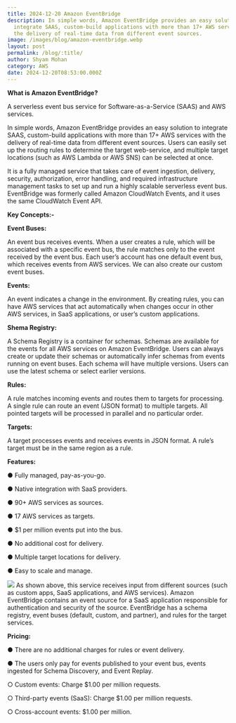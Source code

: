 ```yaml
---
title: 2024-12-20 Amazon EventBridge
description: In simple words, Amazon EventBridge provides an easy solution to
  integrate SAAS, custom-build applications with more than 17+ AWS services with
  the delivery of real-time data from different event sources.
image: /images/blog/amazon-eventbridge.webp
layout: post
permalink: /blog/:title/
author: Shyam Mohan
category: AWS
date: 2024-12-20T08:53:00.000Z
---
```

**What is Amazon EventBridge?**

A serverless event bus service for Software-as-a-Service (SAAS) and AWS services.

In simple words, Amazon EventBridge provides an easy solution to integrate SAAS, custom-build applications with more than 17+ AWS services with the delivery of real-time data from different event sources. Users can easily set up the routing rules to determine the target web-service, and multiple target locations (such as AWS Lambda or AWS SNS) can be selected at once.

It is a fully managed service that takes care of event ingestion, delivery, security, authorization, error handling, and required infrastructure management tasks to set up and run a highly scalable serverless event bus. EventBridge was formerly called Amazon CloudWatch Events, and it uses the same CloudWatch Event API.

**Key Concepts:-**

**Event Buses:**

An event bus receives events. When a user creates a rule, which will be associated with a specific event bus, the rule matches only to the event received by the event bus. Each user’s account has one default event bus, which receives events from AWS services. We can also create our custom event buses.

**Events:**

An event indicates a change in the environment. By creating rules, you can have AWS services that act automatically when changes occur in other AWS services, in SaaS applications, or user’s custom applications.

**Shema Registry:**

A Schema Registry is a container for schemas. Schemas are available for the events for all AWS services on Amazon EventBridge. Users can always create or update their schemas or automatically infer schemas from events running on event buses. Each schema will have multiple versions. Users can use the latest schema or select earlier versions.

**Rules:**

A rule matches incoming events and routes them to targets for processing. A single rule can route an event (JSON format) to multiple targets. All pointed targets will be
processed in parallel and no particular order.

**Targets:**

A target processes events and receives events in JSON format. A rule’s target must be in the same region as a rule.

**Features:**

● Fully managed, pay-as-you-go.

● Native integration with SaaS providers.

● 90+ AWS services as sources.

● 17 AWS services as targets.

● $1 per million events put into the bus.

● No additional cost for delivery.

● Multiple target locations for delivery.

● Easy to scale and manage.

**![](https://lh7-rt.googleusercontent.com/docsz/AD_4nXccsLyVFARMOpUoROwE5lSPsaSitTVEIC-LNIXbNcHaWspGBz_rx7v5XAR4S0smEsAWKV6Kbn04qzLsrpFQIOqWUdYcN_qq8H4tqtaQyTWkK2a8ZXt5wWN5YDdvir5iQjepDqg5kA?key=q390jo8iRKV-c2BprE8LOg)**
As shown above, this service receives input from different sources (such as custom apps, SaaS applications, and AWS services). Amazon EventBridge contains an event source for a SaaS application responsible for authentication and security of the source. EventBridge has a schema registry, event buses (default, custom, and partner), and rules for the target services.

**Pricing:**

● There are no additional charges for rules or event delivery.

● The users only pay for events published to your event bus, events ingested for Schema Discovery, and Event Replay.

○ Custom events: Charge $1.00 per million requests.

○ Third-party events (SaaS): Charge $1.00 per million requests.

○ Cross-account events: $1.00 per million.
